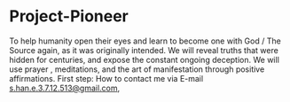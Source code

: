 # Project-Pioneer
To help humanity open their eyes and learn to become one with God / The Source again, as it was originally intended. We will reveal truths that were hidden for centuries, and expose the constant ongoing deception. We will use prayer , meditations, and the art of manifestation through positive affirmations.
First step: How to contact me via E-mail s.han.e.3.7.12.513@gmail.com, 
